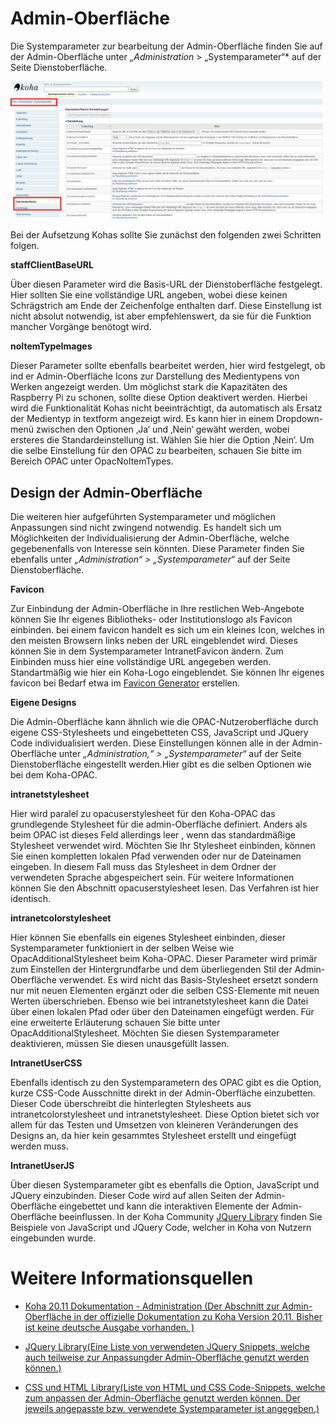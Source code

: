 

# Admin-Oberfläche

Die Systemparameter zur bearbeitung der Admin-Oberfläche finden Sie auf der Admin-Oberfläche unter *„Administration* > „Systemparameter“* auf der Seite Dienstoberfläche. 

![Übersicht Systemparameter Dienstoberfläche](../Images/admin_start.PNG)

Bei der Aufsetzung Kohas sollte Sie zunächst den folgenden zwei Schritten folgen.

**staffClientBaseURL**

Über diesen Parameter wird die Basis-URL der Dienstoberfläche festgelegt. Hier sollten Sie eine vollständige URL angeben, wobei diese keinen Schrägstrich am Ende der Zeichenfolge enthalten darf. Diese Einstellung ist nicht absolut notwendig, ist aber empfehlenswert, da sie für die Funktion mancher Vorgänge benötogt wird.

**noItemTypeImages**

Dieser Parameter sollte ebenfalls bearbeitet werden, hier wird festgelegt, ob ind er Admin-Oberfläche Icons zur Darstellung des Medientypens von Werken angezeigt werden. Um möglichst stark die Kapazitäten des Raspberry Pi  zu schonen, sollte diese Option deaktivert werden. Hierbei wird die Funktionalität Kohas nicht beeinträchtigt, da automatisch als Ersatz der Medientyp in textform angezeigt wird.
Es kann hier in einem Dropdown-menü zwischen den Optionen ‚Ja‘ und ‚Nein‘ gewäht werden, wobei ersteres die Standardeinstellung ist. Wählen Sie hier die Option ‚Nein‘.
Um die selbe Einstellung für den OPAC zu bearbeiten, schauen Sie bitte im Bereich OPAC unter OpacNoItemTypes.

## Design der Admin-Oberfläche

Die weiteren hier aufgeführten Systemparameter und möglichen Anpassungen sind nicht zwingend notwendig. Es handelt sich um Möglichkeiten der Individualisierung der Admin-Oberfläche, welche gegebenenfalls von Interesse sein könnten. Diese Parameter finden Sie ebenfalls unter *„Administration“ > „Systemparameter“* auf der Seite Dienstoberfläche.

**Favicon**

Zur Einbindung der Admin-Oberfläche in Ihre restlichen Web-Angebote können Sie Ihr eigenes Bibliotheks- oder Institutionslogo als Favicon einbinden. bei einem favicon handelt es sich um ein kleines Icon, welches in den meisten Browsern links neben der URL eingeblendet wird. Dieses können Sie in dem Systemparameter IntranetFavicon ändern. Zum Einbinden muss hier eine vollständige URL angegeben werden. Standartmäßig wie hier ein Koha-Logo eingeblendet. Sie können Ihr eigenes favicon bei Bedarf etwa im [Favicon Generator](http://antifavicon.com/) erstellen.

**Eigene Designs**

Die Admin-Oberfläche kann ähnlich wie die OPAC-Nutzeroberfläche durch eigene CSS-Stylesheets und eingebetteten CSS, JavaScript und JQuery Code individualisiert werden.
Diese Einstellungen können alle in der Admin-Oberfläche unter *„Administration,“ > „Systemparameter“* auf der Seite Dienstoberfläche eingestellt werden.Hier gibt es die selben Optionen wie bei dem Koha-OPAC.

**intranetstylesheet**

Hier wird paralel zu opacuserstylesheet für den Koha-OPAC das grundlegende Stylesheet für die admin-Oberfläche definiert. Anders als beim OPAC ist dieses Feld allerdings leer , wenn das standardmäßige Stylesheet verwendet wird. Möchten Sie Ihr Stylesheet einbinden, können Sie einen kompletten lokalen Pfad verwenden oder nur de Dateinamen eingeben. In diesem Fall muss das Stylesheet in dem Ordner der verwendeten Sprache abgespeichert sein. Für weitere Informationen können Sie den Abschnitt opacuserstylesheet lesen. Das Verfahren ist hier identisch.

**intranetcolorstylesheet**

Hier können Sie ebenfalls ein eigenes Stylesheet einbinden, dieser Systemparameter funktioniert in der selben Weise wie OpacAdditionalStylesheet beim Koha-OPAC. Dieser Parameter wird primär zum Einstellen der Hintergrundfarbe und dem überliegenden Stil der Admin-Oberfläche verwendet. Es wird nicht das Basis-Stylesheet ersetzt sondern nur mit neuen Elementen ergänzt oder die selben CSS-Elemente mit neuen Werten überschrieben. Ebenso wie bei intranetstylesheet kann die Datei über einen lokalen Pfad oder über den Dateinamen eingefügt werden. Für eine erweiterte Erläuterung schauen Sie bitte unter OpacAdditionalStylesheet.
Möchten Sie diesen Systemparameter deaktivieren, müssen Sie diesen unausgefüllt lassen.

**IntranetUserCSS**

Ebenfalls identisch zu den Systemparametern des OPAC gibt es die Option, kurze CSS-Code Ausschnitte direkt in der Admin-Oberfläche einzubetten. Dieser Code überschreibt die hinterlegten Stylesheets aus intranetcolorstylesheet und intranetstylesheet. Diese Option bietet sich vor allem für das Testen und Umsetzen von kleineren Veränderungen des Designs an, da hier kein gesammtes Stylesheet erstellt und eingefügt werden muss.

**IntranetUserJS**

Über diesen Systemparameter gibt es ebenfalls die Option, JavaScript und JQuery einzubinden. Dieser Code wird auf allen Seiten der Admin-Oberfläche eingebettet und kann die interaktiven Elemente der Admin-Oberfläche beeinflussen. In der Koha Community [JQuery Library](http://wiki.koha-community.org/wiki/JQuery_Library) finden Sie Beispiele von JavaScript und JQuery Code, welcher in Koha von Nutzern eingebunden wurde.

# Weitere Informationsquellen

* <a href="https://koha-community.org/manual/20.11/en/html/administration.html">Koha 20.11 Dokumentation - Administration (Der Abschnitt zur Admin-Oberfläche in der offizielle Dokumentation zu Koha Version 20.11. Bisher ist keine deutsche Ausgabe vorhanden.
)</a>

* <a href="http://wiki.koha-community.org/wiki/JQuery_Library">JQuery Library(Eine Liste von verwendeten JQuery Snippets, welche auch teilweise zur Anpassungder Admin-Oberfläche genutzt werden können.)</a>

* <a href="https://wiki.koha-community.org/wiki/HTML_%26_CSS_Library">CSS und HTML Library(Liste von HTML und CSS Code-Snippets, welche zum anpassen der Admin-Oberfläche genutzt werden können. Der jeweils angepasste bzw. verwendete Systemparameter ist angegeben.)</a>